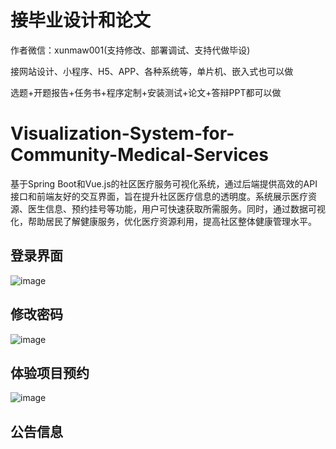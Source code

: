 # 接毕业设计和论文
作者微信：xunmaw001(支持修改、部署调试、支持代做毕设)

接网站设计、小程序、H5、APP、各种系统等，单片机、嵌入式也可以做

选题+开题报告+任务书+程序定制+安装测试+论文+答辩PPT都可以做
# Visualization-System-for-Community-Medical-Services
基于Spring Boot和Vue.js的社区医疗服务可视化系统，通过后端提供高效的API接口和前端友好的交互界面，旨在提升社区医疗信息的透明度。系统展示医疗资源、医生信息、预约挂号等功能，用户可快速获取所需服务。同时，通过数据可视化，帮助居民了解健康服务，优化医疗资源利用，提高社区整体健康管理水平。
## 登录界面
![image](https://github.com/user-attachments/assets/11475749-3ee0-452e-9e29-d831907e617e)
## 修改密码
![image](https://github.com/user-attachments/assets/f1e82747-9a33-421d-9e01-56f836936f6f)
## 体验项目预约
![image](https://github.com/user-attachments/assets/4e52de79-4dc5-4d05-b5e4-31cfabefca8c)
## 公告信息
